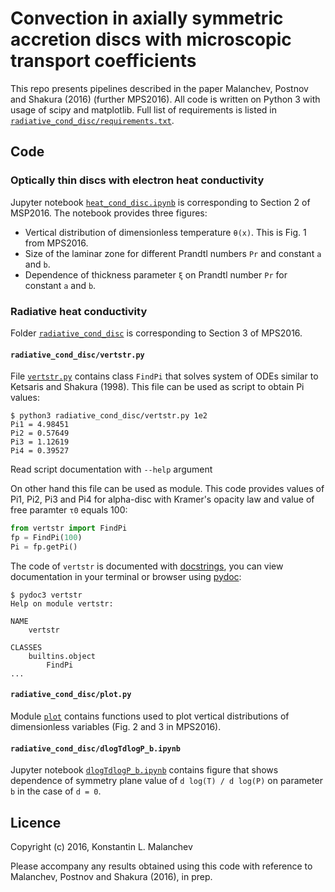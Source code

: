 # Convection in axially symmetric accretion discs with microscopic transport coefficients

This repo presents pipelines described in the paper Malanchev, Postnov and Shakura (2016) (further MPS2016).
All code is written on Python 3 with usage of scipy and matplotlib.
Full list of requirements is listed in [`radiative_cond_disc/requirements.txt`](https://github.com/hombit/convinstab/blob/master/radiative_cond_disc/requirements.txt).


## Code

### Optically thin discs with electron heat conductivity
Jupyter notebook [`heat_cond_disc.ipynb`](https://github.com/hombit/convinstab/blob/master/heat_cond_disc.ipynb) is corresponding to Section 2 of MSP2016.
The notebook provides three figures:
  - Vertical distribution of dimensionless temperature `θ(x)`. This is Fig. 1 from MPS2016.
  - Size of the laminar zone for different Prandtl numbers `Pr` and constant `a` and `b`.
  - Dependence of thickness parameter `ξ` on Prandtl number `Pr` for constant `a` and `b`.
  
### Radiative heat conductivity
Folder [`radiative_cond_disc`](https://github.com/hombit/convinstab/tree/master/radiative_cond_disc) is corresponding to Section 3 of MPS2016.

#### `radiative_cond_disc/vertstr.py`
File [`vertstr.py`](https://github.com/hombit/convinstab/blob/master/radiative_cond_disc/vertstr.py) contains class `FindPi` that solves system of ODEs similar to Ketsaris and Shakura (1998).
This file can be used as script to obtain Pi values:
```shell
$ python3 radiative_cond_disc/vertstr.py 1e2
Pi1 = 4.98451
Pi2 = 0.57649
Pi3 = 1.12619
Pi4 = 0.39527
```
Read script documentation with `--help` argument

On other hand this file can be used as module.
This code provides values of Pi1, Pi2, Pi3 and Pi4 for alpha-disc with Kramer's opacity law and value of free paramter `τ0` equals 100:
```python
from vertstr import FindPi
fp = FindPi(100)
Pi = fp.getPi()
```
The code of `vertstr` is documented with [docstrings](https://www.python.org/dev/peps/pep-0257/), you can view documentation in your terminal or browser using [pydoc](https://docs.python.org/3/library/pydoc.html):
```shell
$ pydoc3 vertstr
Help on module vertstr:

NAME
    vertstr

CLASSES
    builtins.object
        FindPi
...
```

#### `radiative_cond_disc/plot.py`
Module [`plot`](https://github.com/hombit/convinstab/blob/master/radiative_cond_disc/plot.py) contains functions used to plot vertical distributions of dimensionless variables (Fig. 2 and 3 in MPS2016).

#### `radiative_cond_disc/dlogTdlogP_b.ipynb`
Jupyter notebook [`dlogTdlogP_b.ipynb`](https://github.com/hombit/convinstab/blob/master/radiative_cond_disc/dlogTdlogP_b.ipynb) contains figure that shows dependence of symmetry plane value of `d log(T) / d log(P)` on parameter `b` in the case of `d = 0`.


## Licence
Copyright (c) 2016, Konstantin L. Malanchev

Please accompany any results obtained using this code with reference to Malanchev, Postnov and Shakura (2016), in prep.
